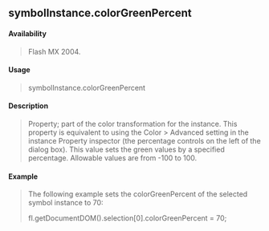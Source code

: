 ## symbolInstance.colorGreenPercent

#### Availability

> Flash MX 2004.

#### Usage

> symbolInstance.colorGreenPercent

#### Description

> Property; part of the color transformation for the instance. This property is equivalent to using the Color \> Advanced setting in the instance Property inspector (the percentage controls on the left of the dialog box). This value sets the green values by a specified percentage. Allowable values are from -100 to 100.

#### Example

> The following example sets the colorGreenPercent of the selected symbol instance to 70:
>
> fl.getDocumentDOM().selection\[0\].colorGreenPercent = 70;

